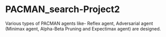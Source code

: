 # PACMAN_search-Project2
Various types of PACMAN agents like- Reflex agent, Adversarial agent (Minimax agent, Alpha-Beta Pruning and Expectimax agent) are designed.
